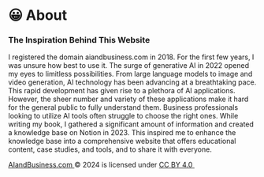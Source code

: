 # 😀 About

### The Inspiration Behind This Website

I registered the domain aiandbusiness.com in 2018. For the first few years, I was unsure how best to use it. The surge of generative AI in 2022 opened my eyes to limitless possibilities. From large language models to image and video generation, AI technology has been advancing at a breathtaking pace. This rapid development has given rise to a plethora of AI applications. However, the sheer number and variety of these applications make it hard for the general public to fully understand them. Business professionals looking to utilize AI tools often struggle to choose the right ones. While writing my book, I gathered a significant amount of information and created a knowledge base on Notion in 2023. This inspired me to enhance the knowledge base into a comprehensive website that offers educational content, case studies, and tools, and to share it with everyone.







[AIandBusiness.com ](http://aiandbusiness.com/)© 2024 is licensed under [CC BY 4.0 <img src="https://chooser-beta.creativecommons.org/img/cc-logo.f0ab4ebe.svg" alt="" data-size="line"><img src="https://chooser-beta.creativecommons.org/img/cc-by.21b728bb.svg" alt="" data-size="line">](https://creativecommons.org/licenses/by/4.0/?ref=chooser-v1)

